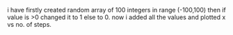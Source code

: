 i have firstly created random array of 100 integers in range (-100,100) then if value is >0 changed it to 1 else to 0.
now i added all the values and plotted x vs no. of steps.
